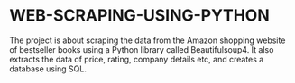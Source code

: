 # WEB-SCRAPING-USING-PYTHON
The project is about scraping the data from the Amazon shopping website of bestseller books using a Python library called Beautifulsoup4. It also extracts the data of price, rating, company details etc, and creates a database using SQL.
